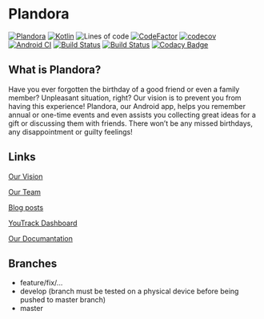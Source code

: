 # Plandora
[![Plandora](https://cdn.discordapp.com/attachments/760409169437130773/843837039539257395/badge-logo.png)](https://plandora51897980.wordpress.com/)
[![Kotlin](https://img.shields.io/badge/Kotlin-1.3.72-blue.svg?style=flat&logo=kotlin&logoColor=white)](http://kotlinlang.org) ![Lines of code](https://img.shields.io/tokei/lines/github/nf3lix/Plandora) [![CodeFactor](https://www.codefactor.io/repository/github/nf3lix/plandora/badge)](https://www.codefactor.io/repository/github/nf3lix/plandora) [![codecov](https://codecov.io/gh/nf3lix/Plandora/branch/master/graph/badge.svg?token=RTC0C6H7FE)](https://codecov.io/gh/nf3lix/Plandora) [![Android CI](https://github.com/nf3lix/Plandora/actions/workflows/android.yml/badge.svg)](https://github.com/nf3lix/Plandora/actions/workflows/android.yml) [![Build Status](https://www.travis-ci.com/nf3lix/Plandora.svg?branch=master)](https://www.travis-ci.com/nf3lix/Plandora) [![Build Status](https://img.shields.io/github/last-commit/nf3lix/Plandora)](https://github.com/nf3lix/Plandora/commits/) [![Codacy Badge](https://app.codacy.com/project/badge/Grade/c5e910b2056149288163b3a81d65db2d)](https://www.codacy.com/gh/nf3lix/Plandora/dashboard?utm_source=github.com&amp;utm_medium=referral&amp;utm_content=nf3lix/Plandora&amp;utm_campaign=Badge_Grade)

## What is Plandora?
Have you ever forgotten the birthday of a good friend or even a family member? Unpleasant situation, right? Our vision is to prevent you from having this experience!
Plandora, our Android app, helps you remember annual or one-time events and even assists you collecting great ideas for a gift or discussing them with friends.
There won’t be any missed birthdays, any disappointment or guilty feelings!

## Links
[Our Vision](https://plandora51897980.wordpress.com/2020/09/29/example-post-3/)

[Our Team](https://plandora51897980.wordpress.com/about/)

[Blog posts](https://plandora51897980.wordpress.com/blog/)

[YouTrack Dashboard](https://dhbw-karlsruhe.myjetbrains.com/youtrack/agiles/108-76/109-278)

[Our Documantation](https://github.com/Honrix/PlandoraDocumentation)

## Branches
- feature/fix/...
- develop (branch must be tested on a physical device before being pushed to master branch)
- master



